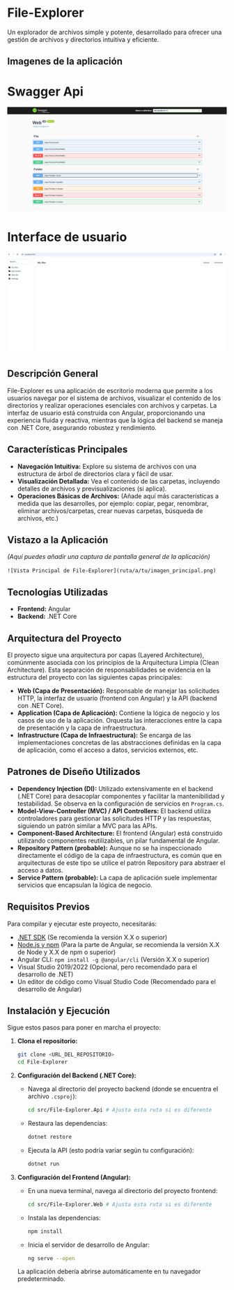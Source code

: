 # File-Explorer

Un explorador de archivos simple y potente, desarrollado para ofrecer una gestión de archivos y directorios intuitiva y eficiente.

## Imagenes de la aplicación

# Swagger Api
![alt text](imagenes/Swagger.png)

# Interface de usuario
![alt text](imagenes/Folder.png)

## Descripción General

File-Explorer es una aplicación de escritorio moderna que permite a los usuarios navegar por el sistema de archivos, visualizar el contenido de los directorios y realizar operaciones esenciales con archivos y carpetas. La interfaz de usuario está construida con Angular, proporcionando una experiencia fluida y reactiva, mientras que la lógica del backend se maneja con .NET Core, asegurando robustez y rendimiento.

## Características Principales

*   **Navegación Intuitiva:** Explore su sistema de archivos con una estructura de árbol de directorios clara y fácil de usar.
*   **Visualización Detallada:** Vea el contenido de las carpetas, incluyendo detalles de archivos y previsualizaciones (si aplica).
*   **Operaciones Básicas de Archivos:** (Añade aquí más características a medida que las desarrolles, por ejemplo: copiar, pegar, renombrar, eliminar archivos/carpetas, crear nuevas carpetas, búsqueda de archivos, etc.)

## Vistazo a la Aplicación

*(Aquí puedes añadir una captura de pantalla general de la aplicación)*

`![Vista Principal de File-Explorer](ruta/a/tu/imagen_principal.png)`

## Tecnologías Utilizadas

*   **Frontend:** Angular
*   **Backend:** .NET Core

## Arquitectura del Proyecto

El proyecto sigue una arquitectura por capas (Layered Architecture), comúnmente asociada con los principios de la Arquitectura Limpia (Clean Architecture). Esta separación de responsabilidades se evidencia en la estructura del proyecto con las siguientes capas principales:

*   **Web (Capa de Presentación):** Responsable de manejar las solicitudes HTTP, la interfaz de usuario (frontend con Angular) y la API (backend con .NET Core).
*   **Application (Capa de Aplicación):** Contiene la lógica de negocio y los casos de uso de la aplicación. Orquesta las interacciones entre la capa de presentación y la capa de infraestructura.
*   **Infrastructure (Capa de Infraestructura):** Se encarga de las implementaciones concretas de las abstracciones definidas en la capa de aplicación, como el acceso a datos, servicios externos, etc.

## Patrones de Diseño Utilizados

*   **Dependency Injection (DI):** Utilizado extensivamente en el backend (.NET Core) para desacoplar componentes y facilitar la mantenibilidad y testabilidad. Se observa en la configuración de servicios en `Program.cs`.
*   **Model-View-Controller (MVC) / API Controllers:** El backend utiliza controladores para gestionar las solicitudes HTTP y las respuestas, siguiendo un patrón similar a MVC para las APIs.
*   **Component-Based Architecture:** El frontend (Angular) está construido utilizando componentes reutilizables, un pilar fundamental de Angular.
*   **Repository Pattern (probable):** Aunque no se ha inspeccionado directamente el código de la capa de infraestructura, es común que en arquitecturas de este tipo se utilice el patrón Repository para abstraer el acceso a datos.
*   **Service Pattern (probable):** La capa de aplicación suele implementar servicios que encapsulan la lógica de negocio.

## Requisitos Previos

Para compilar y ejecutar este proyecto, necesitarás:

*   [.NET SDK](https://dotnet.microsoft.com/download) (Se recomienda la versión X.X o superior)
*   [Node.js y npm](https://nodejs.org/) (Para la parte de Angular, se recomienda la versión X.X de Node y X.X de npm o superior)
*   Angular CLI: `npm install -g @angular/cli` (Versión X.X o superior)
*   Visual Studio 2019/2022 (Opcional, pero recomendado para el desarrollo de .NET)
*   Un editor de código como Visual Studio Code (Recomendado para el desarrollo de Angular)

## Instalación y Ejecución

Sigue estos pasos para poner en marcha el proyecto:

1.  **Clona el repositorio:**
    ```bash
    git clone <URL_DEL_REPOSITORIO>
    cd File-Explorer
    ```

2.  **Configuración del Backend (.NET Core):**
    *   Navega al directorio del proyecto backend (donde se encuentra el archivo `.csproj`):
        ```bash
        cd src/File-Explorer.Api # Ajusta esta ruta si es diferente
        ```
    *   Restaura las dependencias:
        ```bash
        dotnet restore
        ```
    *   Ejecuta la API (esto podría variar según tu configuración):
        ```bash
        dotnet run
        ```

3.  **Configuración del Frontend (Angular):**
    *   En una nueva terminal, navega al directorio del proyecto frontend:
        ```bash
        cd src/File-Explorer.Web # Ajusta esta ruta si es diferente
        ```
    *   Instala las dependencias:
        ```bash
        npm install
        ```
    *   Inicia el servidor de desarrollo de Angular:
        ```bash
        ng serve --open
        ```

    La aplicación debería abrirse automáticamente en tu navegador predeterminado.
